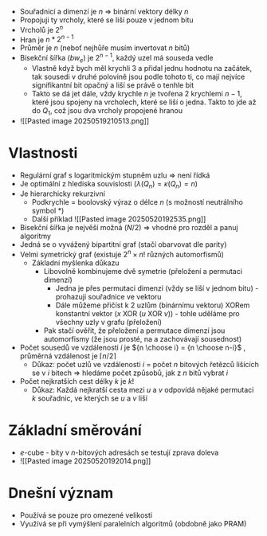 - Souřadnicí a dimenzí je $n$ => binární vektory délky $n$
- Propojuji ty vrcholy, které se liší pouze v jednom bitu
- Vrcholů je $2^n$
- Hran je $n*2^{n-1}$ 
- Průměr je $n$ (neboť nejhůře musím invertovat $n$ bitů)
- Bisekční šířka ($bw_e$) je $2^{n-1}$, každý uzel má souseda vedle
	- Vlastně když bych měl krychli 3 a přidal jednu hodnotu na začátek, tak sousedi v druhé polovině jsou podle tohoto ti, co mají nejvíce signifikantní bit opačný a liší se právě o tenhle bit
	- Takto se dá jet dále, vždy krychle $n$ je tvořena 2 krychlemi $n-1$, které jsou spojeny na vrcholech, které se liší o jedna. Takto to jde až do $Q_1$, což jsou dva vrcholy propojené hranou
- ![[Pasted image 20250519210513.png]]
# Vlastnosti
- Regulární graf s logaritmickým stupněm uzlu => není řídká
- Je optimální z hlediska souvislosti ($\lambda(Q_n)=\kappa(Q_n)=n$)
- Je hierarchicky rekurzivní
	- Podkrychle = boolovský výraz o délce $n$ (s možností neutrálního symbol \*)
	- Další příklad
	  ![[Pasted image 20250520192535.png]]
- Bisekční šířka je nejvěší možná ($N/2$) => vhodné pro rozděl a panuj algoritmy
- Jedná se o vyvážený bipartitní graf (stačí obarvovat dle parity)
- Velmi symetrický graf (existuje $2^n \times n!$ různých automorfismů)
	- Základní myšlenka důkazu
		- Libovolně kombinujeme dvě symetrie (přeložení a permutaci dimenzí)
			- Jedna je přes permutaci dimenzí (vždy se liší v jednom bitu) - prohazuji souřadnice ve vektoru
			- Dále můžeme přičíst k 2 uzlům (binárnímu vektoru) XORem konstantní vektor ($x$ XOR ($u$ XOR $v$)) - tohle uděláme pro všechny uzly v grafu (přeložení)
		- Pak stačí ověřit, že přeložení a permutace dimenzí jsou automorfismy (že jsou prosté, na a zachovávají sousednost)
- Počet sousedů ve vzdálenosti $i$ je ${n \choose i} = {n \choose n-i}$ , průměrná vzdálenost je $\lceil n/2 \rceil$  
	- Důkaz: počet uzlů ve vzdálenosti $i$ = počet $n$ bitových řetězců lišících se v $i$ bitech => hledáme počet způsobů, jak z $n$ bitů vybrat $i$ 
- Počet nejkratších cest délky $k$ je $k!$ 
	- Důkaz: Každá nejkratší cesta mezi $u$ a $v$ odpovídá nějaké permutaci $k$ souřadnic, ve kterých se $u$ a $v$ liší

# Základní směrování
- $e$-cube - bity v $n$-bitových adresách se testují zprava doleva
- ![[Pasted image 20250520192014.png]]
# Dnešní význam
- Používá se pouze pro omezené velikosti
- Využívá se při vymýšlení paralelních algoritmů (obdobně jako PRAM)
